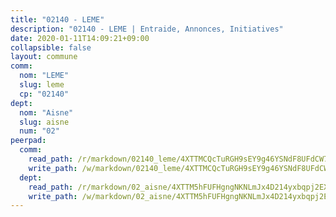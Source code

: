 ```yaml
---
title: "02140 - LEME"
description: "02140 - LEME | Entraide, Annonces, Initiatives"
date: 2020-01-11T14:09:21+09:00
collapsible: false
layout: commune
comm:
  nom: "LEME"
  slug: leme
  cp: "02140"
dept:
  nom: "Aisne"
  slug: aisne
  num: "02"
peerpad:
  comm:
    read_path: /r/markdown/02140_leme/4XTTMCQcTuRGH9sEY9g46YSNdF8UFdCW7E6gP1yXbR1ZA58Bm
    write_path: /w/markdown/02140_leme/4XTTMCQcTuRGH9sEY9g46YSNdF8UFdCW7E6gP1yXbR1ZA58Bm-K3TgUjBEihfZ66APr7rWx6HFCHZRxdyb1tgchGHUtHNEzv4Px4pCqBG6hait37E91vnAB2zyw1f4YHkUujgmXJi1jeqBQhwaHg1ApPLyCQm5B6hzMDDz1ny5SMgxGwvCw1E6kCXV
  dept:
    read_path: /r/markdown/02_aisne/4XTTM5hFUFHgngNKNLmJx4D214yxbqpj2EXK5CBjZ5LZF3zAf
    write_path: /w/markdown/02_aisne/4XTTM5hFUFHgngNKNLmJx4D214yxbqpj2EXK5CBjZ5LZF3zAf-K3TgUfAP6D753WPagZBnpcFgyCUpnZXNhrQsKU6J8qon6wxmFCHD5kB3GMzCYyJmAGHN58p9qgKDhnEgSAuHEK3wjVXSJoUkHyn6Vb7T2aNZ2y6ez5BMkQCEQxoUkfyK9J3TXU3M
---
```


